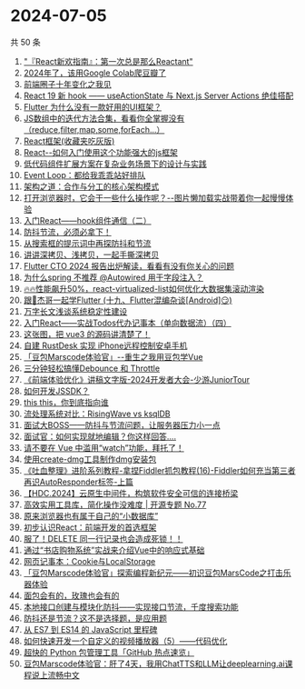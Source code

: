 # 2024-07-05

共 50 条

<!-- BEGIN JUEJIN -->
<!-- 最后更新时间 2024-07-05 00:01:11 +0800 -->
1. ["『React新欢指南』：第一次总是那么Reactant"](https://juejin.cn/post/7386519515591622665)
1. [2024年了，该用Google Colab爬豆瓣了](https://juejin.cn/post/7386476988881141800)
1. [前端圈子十年变化之我见](https://juejin.cn/post/7387227689319039002)
1. [React 19 新 hook —— useActionState 与 Next.js Server Actions 绝佳搭配](https://juejin.cn/post/7386693876052164658)
1. [Flutter 为什么没有一款好用的UI框架？](https://juejin.cn/post/7387001928209170447)
1. [JS数组中的迭代方法合集，看看你全掌握没有（reduce,filter,map,some,forEach...）](https://juejin.cn/post/7386875278423818275)
1. [React框架(收藏夹吃灰版)](https://juejin.cn/post/7387303384083103771)
1. [React--如何入门使用这个功能强大的js框架](https://juejin.cn/post/7386873037109723146)
1. [低代码组件扩展方案在复杂业务场景下的设计与实践](https://juejin.cn/post/7386494044791488575)
1. [Event Loop：都给我乖乖站好排队](https://juejin.cn/post/7387269247963152418)
1. [架构之道：合作与分工的核心架构模式](https://juejin.cn/post/7386587421423894578)
1. [打开浏览器时，它会干一些什么操作呢？--图片懒加载实战带着你一起慢慢体验](https://juejin.cn/post/7386648300550193190)
1. [入门React——hook组件通信（二）](https://juejin.cn/post/7386873037109280778)
1. [防抖节流，必须必拿下！](https://juejin.cn/post/7386969940941586466)
1. [从搜索框的提示词中再探防抖和节流](https://juejin.cn/post/7387216861857824807)
1. [讲讲深拷贝、浅拷贝，一起手撕深拷贝](https://juejin.cn/post/7386958406135971890)
1. [Flutter CTO 2024 报告出炉解读，看看有没有你关心的问题](https://juejin.cn/post/7387306775489249307)
1. [为什么spring 不推荐 @Autowired 用于字段注入？](https://juejin.cn/post/7386860512082706444)
1. [🔥🔥性能飙升50%，react-virtualized-list如何优化大数据集滚动渲染](https://juejin.cn/post/7375504338757845030)
1. [跟🤡杰哥一起学Flutter (十九、Flutter混编杂谈[Android]😏)](https://juejin.cn/post/7387250487622860809)
1. [万字长文浅谈系统稳定性建设](https://juejin.cn/post/7386488015420653568)
1. [入门React——实战Todos代办记事本（单向数据流）（四）](https://juejin.cn/post/7387303384082841627)
1. [这张图，把 vue3 的源码讲清楚了！](https://juejin.cn/post/7387205769906733090)
1. [自建 RustDesk 实现 iPhone远程控制安卓手机](https://juejin.cn/post/7386494006225043483)
1. [「豆包Marscode体验官」--重生之我用豆包学Vue](https://juejin.cn/post/7386701590269296649)
1. [三分钟轻松搞懂Debounce 和 Throttle](https://juejin.cn/post/7386580608870400039)
1. [《前端体验优化》讲稿文字版-2024开发者大会-少游JuniorTour](https://juejin.cn/post/7386823617734426650)
1. [如何开发JSSDK？](https://juejin.cn/post/7387250487622270985)
1. [this this，你到底指向谁](https://juejin.cn/post/7386490986434756619)
1. [流处理系统对比：RisingWave vs ksqlDB](https://juejin.cn/post/7386540420019929114)
1. [面试大BOSS——防抖与节流问题，让服务器压力小一点](https://juejin.cn/post/7386886736222355466)
1. [面试官：如何实现就地编辑？你这样回答....](https://juejin.cn/post/7386886736222158858)
1. [请不要在 Vue 中滥用“watch”功能，拜托了！](https://juejin.cn/post/7386873037109755914)
1. [使用create-dmg工具制作dmg安装包](https://juejin.cn/post/7386593139517325346)
1. [《吐血整理》进阶系列教程-拿捏Fiddler抓包教程(16)-Fiddler如何充当第三者再识AutoResponder标签-上篇](https://juejin.cn/post/7386571173608357907)
1. [【HDC.2024】云原生中间件，构筑软件安全可信的连接桥梁](https://juejin.cn/post/7386504498478153755)
1. [高效实用工具库，简化操作没难度 | 开源专题 No.77](https://juejin.cn/post/7386490986434117643)
1. [原来浏览器也有属于自己的“小数据库”](https://juejin.cn/post/7387306775488856091)
1. [初步认识React：前端开发的首选框架](https://juejin.cn/post/7386958406135447602)
1. [服了！DELETE 同一行记录也会造成死锁！！](https://juejin.cn/post/7387227689319563290)
1. [通过“书店购物系统”实战来介绍Vue中的响应式基础](https://juejin.cn/post/7386504498477580315)
1. [网页记事本：Cookie与LocalStorage](https://juejin.cn/post/7386505099848515638)
1. [「豆包Marscode体验官」探索编程新纪元——初识豆包MarsCode之打击乐器体验](https://juejin.cn/post/7387226606413561865)
1. [面包会有的，玫瑰也会有的](https://juejin.cn/post/7386848746913366056)
1. [本地接口创建与模块化防抖——实现接口节流，千度搜索功能](https://juejin.cn/post/7386514632725495842)
1. [防抖还是节流？这不是选择题，是应用题](https://juejin.cn/post/7386967785090154515)
1. [从 ES7 到 ES14 的 JavaScript 里程碑](https://juejin.cn/post/7386873037109493770)
1. [如何快速开发一个自定义的视频播放器（5）——代码优化](https://juejin.cn/post/7386844771015245824)
1. [超快的 Python 包管理工具「GitHub 热点速览」](https://juejin.cn/post/7386532770477293577)
1. [豆包Marscode体验官：肝了4天，我用ChatTTS和LLM让deeplearning.ai课程说上流畅中文](https://juejin.cn/post/7386848746913349672)
<!-- END JUEJIN -->